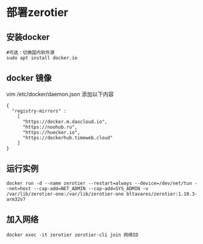 # 部署zerotier

## 安装docker
```
#可选：切换国内软件源
sudo apt install docker.io
```

## docker 镜像
vim /etc/docker/daemon.json
添加以下内容
```
{
  "registry-mirrors" :
    [
      "https://docker.m.daocloud.io",
      "https://noohub.ru",
      "https://huecker.io",
      "https://dockerhub.timeweb.cloud"
    ]
}
```

## 运行实例
```
docker run -d --name zerotier --restart=always --device=/dev/net/tun --net=host --cap-add=NET_ADMIN --cap-add=SYS_ADMIN -v /var/lib/zerotier-one:/var/lib/zerotier-one bltavares/zerotier:1.10.3-arm32v7
```

## 加入网络
```
docker exec -it zerotier zerotier-cli join 网络ID
```
